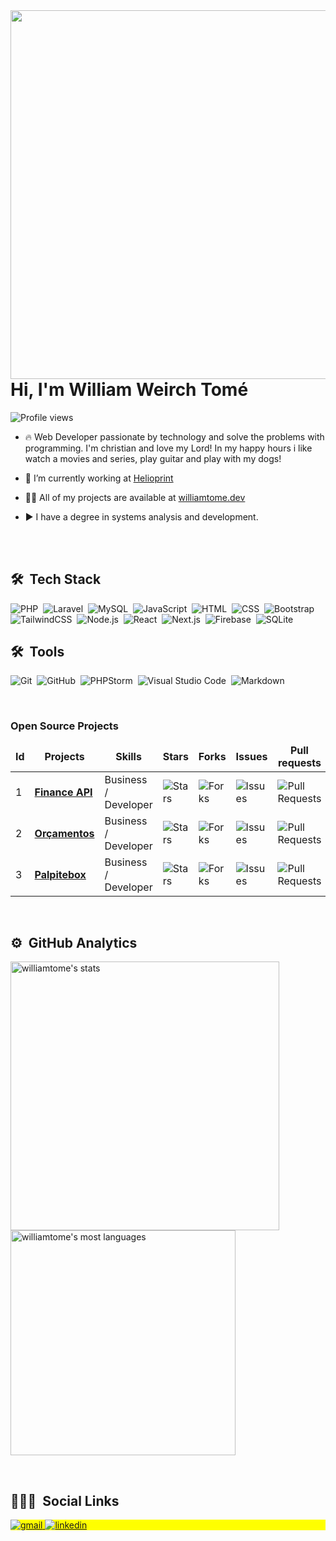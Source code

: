 
<img align="right" height="590em" src="https://raw.githubusercontent.com/gist/williamtome/cd0adbf2dfa67db30210ecf6a710125a/raw/58eb33beb9d7198397b2423ff503b200f66d036f/githubcard.svg"/>

<h1 align="left">Hi, I'm William Weirch Tomé</h1>

<p align="left"> <img src="https://komarev.com/ghpvc/?username=williamtome&color=yellow" alt="Profile views" /> </p>

- 🔥 Web Developer passionate by technology and solve the problems with programming. I'm christian and love my Lord! In my happy hours i like watch a movies and series, play guitar and play with my dogs!

- 🔭 I’m currently working at [Helioprint](https://helioprint.com.br)

- 👨‍💻 All of my projects are available at [williamtome.dev](https://williamtome.dev)

- ▶️ I have a degree in systems analysis and development.

<br><br>

## 🛠 &nbsp;Tech Stack

![PHP](https://img.shields.io/badge/-PHP-05122A?style=flat&logo=php)&nbsp;
![Laravel](https://img.shields.io/badge/-Laravel-05122A?style=flat&logo=laravel)&nbsp;
![MySQL](https://img.shields.io/badge/-MySQL-05122A?style=flat&logo=mysql)&nbsp;
![JavaScript](https://img.shields.io/badge/-JavaScript-05122A?style=flat&logo=javascript)&nbsp;
![HTML](https://img.shields.io/badge/-HTML-05122A?style=flat&logo=HTML5)&nbsp;
![CSS](https://img.shields.io/badge/-CSS-05122A?style=flat&logo=CSS3&logoColor=1572B6)&nbsp;
![Bootstrap](https://img.shields.io/badge/-Bootstrap-05122A?style=flat&logo=bootstrap)&nbsp;
![TailwindCSS](https://img.shields.io/badge/-TailwindCSS-05122A?style=flat&logo=tailwindcss)&nbsp;
![Node.js](https://img.shields.io/badge/-Node.js-05122A?style=flat&logo=node.js)&nbsp;
![React](https://img.shields.io/badge/-React-05122A?style=flat&logo=react)&nbsp;
![Next.js](https://img.shields.io/badge/-Next.js-05122A?style=flat&logo=next.js)&nbsp;
![Firebase](https://img.shields.io/badge/-Firebase-05122A?style=flat&logo=firebase)&nbsp;
![SQLite](https://img.shields.io/badge/-SQLite-05122A?style=flat&logo=sqlite)&nbsp;

## 🛠 &nbsp;Tools
![Git](https://img.shields.io/badge/-Git-05122A?style=flat&logo=git)&nbsp;
![GitHub](https://img.shields.io/badge/-GitHub-05122A?style=flat&logo=github)&nbsp;
![PHPStorm](https://img.shields.io/badge/-PHP%20Storm-05122A?style=flat&logo=phpstorm&logoColor=765AF8)&nbsp;
![Visual Studio Code](https://img.shields.io/badge/-Visual%20Studio%20Code-05122A?style=flat&logo=visual-studio-code&logoColor=007ACC)&nbsp;
![Markdown](https://img.shields.io/badge/-Markdown-05122A?style=flat&logo=markdown)&nbsp;


<br>

<h3>Open Source Projects</h3>
<table>
    <thead align="center">
        <tr border: none;>
            <td><b>Id</b></td>
	    <td><b>Projects</b></td>
	    <td><b>Skills</b></td>
            <td><b>Stars</b></td>
            <td><b>Forks</b></td>
            <td><b>Issues</b></td>
            <td><b>Pull requests</b></td>
        </tr>
    </thead>
    <tbody>
	<tr>
		<td>1</td>
            	<td><a href="https://github.com/williamtome/finance-api-v2"><b>Finance API</b></a></td>
		<td>Business / Developer</td>
            	<td><img alt="Stars" src="https://img.shields.io/github/stars/williamtome/finance-api-v2?style=flat-square&labelColor=343b41" /></td>
            	<td><img alt="Forks" src="https://img.shields.io/github/forks/williamtome/finance-api-v2?style=flat-square&labelColor=343b41" /></td>
            	<td><img alt="Issues" src="https://img.shields.io/github/issues/williamtome/finance-api-v2?style=flat-square&labelColor=343b41" /></td>
            	<td><img alt="Pull Requests" src="https://img.shields.io/github/issues-pr/williamtome/finance-api-v2?style=flat-square&labelColor=343b41" /></td>
        </tr>
        <tr>
		<td>2</td>
		<td><a href="https://github.com/williamtome/orcamentos"><b>Orçamentos</b></a></td>
	 	<td>Business / Developer</td>
	    	<td><img alt="Stars" src="https://img.shields.io/github/stars/williamtome/orcamentos?style=flat-square&labelColor=343b41" /></td>
            	<td><img alt="Forks" src="https://img.shields.io/github/forks/williamtome/orcamentos?style=flat-square&labelColor=343b41" /></td>
            	<td><img alt="Issues" src="https://img.shields.io/github/issues/williamtome/orcamentos?style=flat-square&labelColor=343b41" /></td>
            	<td><img alt="Pull Requests" src="https://img.shields.io/github/issues-pr/williamtome/orcamentos?style=flat-square&labelColor=343b41" /></td>
        </tr>
        <tr>
		<td>3</td>
            	<td><a href="https://github.com/williamtome/palpitebox"><b>Palpitebox</b></a></td>
		<td>Business / Developer</td>
            	<td><img alt="Stars" src="https://img.shields.io/github/stars/williamtome/palpitebox?style=flat-square&labelColor=343b41" /></td>
            	<td><img alt="Forks" src="https://img.shields.io/github/forks/williamtome/palpitebox?style=flat-square&labelColor=343b41" /></td>
            	<td><img alt="Issues" src="https://img.shields.io/github/issues/williamtome/palpitebox?style=flat-square&labelColor=343b41" /></td>
            	<td><img alt="Pull Requests" src="https://img.shields.io/github/issues-pr/williamtome/palpitebox?style=flat-square&labelColor=343b41" /></td>
        </tr>
    </tbody>
</table>

<br>

## ⚙️ &nbsp;GitHub Analytics

<p align="left">
<img width="430em" src="https://github-readme-stats.vercel.app/api?username=williamtome&show_icons=true&theme=vision-friendly-dark" alt="williamtome's stats"/>
<img width="360em" src="https://github-readme-stats.vercel.app/api/top-langs/?username=williamtome&layout=compact&theme=vision-friendly-dark" alt="williamtome's most languages"/>
</p>

<br>

## 👨🏽‍🦲 &nbsp;Social Links

<p align="left" style="background:yellow">
  <a href = "mailto:william.tomenh@gmail.com">
    <img src="https://img.shields.io/badge/Gmail-D14836?style=for-the-badge&logo=gmail&logoColor=white" alt="gmail" target="_blank">
  </a>
  
  <a href="https://linkedin.com/in/williamtome" target="_blank">
    <img src="https://img.shields.io/badge/-LinkedIn-%230077B5?style=for-the-badge&logo=linkedin&logoColor=white" alt="linkedin" target="_blank">
  </a>
</p>
